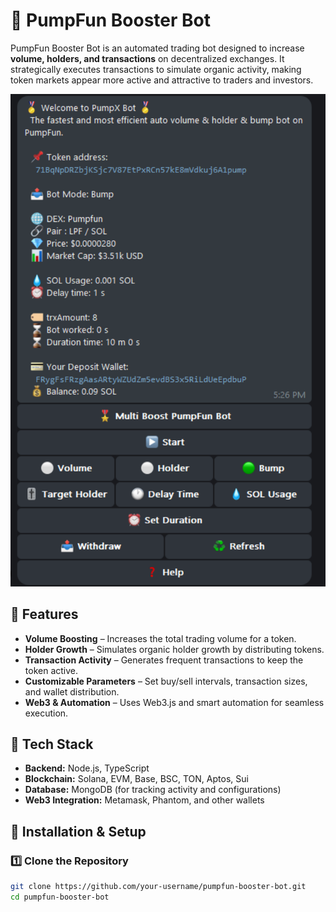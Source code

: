 # 🚀 PumpFun Booster Bot  

PumpFun Booster Bot is an automated trading bot designed to increase **volume, holders, and transactions** on decentralized exchanges. It strategically executes transactions to simulate organic activity, making token markets appear more active and attractive to traders and investors.  

![Booster Bot Screenshot](\booster_bot/pumpfun_booster_bot.png)

## 🌟 Features  

- **Volume Boosting** – Increases the total trading volume for a token.  
- **Holder Growth** – Simulates organic holder growth by distributing tokens.  
- **Transaction Activity** – Generates frequent transactions to keep the token active.  
- **Customizable Parameters** – Set buy/sell intervals, transaction sizes, and wallet distribution.  
- **Web3 & Automation** – Uses Web3.js and smart automation for seamless execution.  

## 🎯 Tech Stack  

- **Backend:** Node.js, TypeScript  
- **Blockchain:** Solana, EVM, Base, BSC, TON, Aptos, Sui  
- **Database:** MongoDB (for tracking activity and configurations)  
- **Web3 Integration:** Metamask, Phantom, and other wallets  

## 🚀 Installation & Setup  

### 1️⃣ Clone the Repository  
```sh
git clone https://github.com/your-username/pumpfun-booster-bot.git
cd pumpfun-booster-bot
